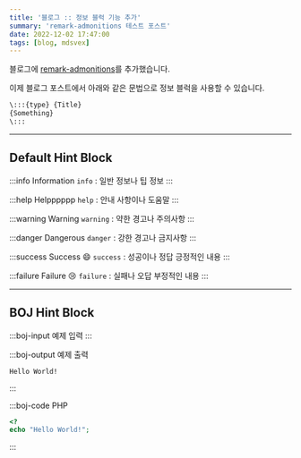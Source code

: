 ```yaml
---
title: '블로그 :: 정보 블럭 기능 추가'
summary: 'remark-admonitions 테스트 포스트'
date: 2022-12-02 17:47:00
tags: [blog, mdsvex]
---
```


블로그에 [remark-admonitions](https://www.npmjs.com/package/remark-admonitions)를 추가했습니다.

이제 블로그 포스트에서 아래와 같은 문법으로 정보 블럭을 사용할 수 있습니다.

```markdown
\:::{type} {Title}
{Something}
\:::
```

---

## Default Hint Block

:::info Information
`info` : 일반 정보나 팁 정보
:::

:::help Helpppppp
`help` : 안내 사항이나 도움말
:::

:::warning Warning
`warning` : 약한 경고나 주의사항
:::

:::danger Dangerous
`danger` : 강한 경고나 금지사항
:::

:::success Success :smile:
`success` : 성공이나 정답 긍정적인 내용
:::

:::failure Failure :cry:
`failure` : 실패나 오답 부정적인 내용
:::

---

## BOJ Hint Block

:::boj-input 예제 입력
:::

:::boj-output 예제 출력

```text
Hello World!
```

:::

:::boj-code PHP

```php
<?
echo "Hello World!";
```

:::
